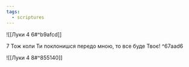 ```yaml
---
tags:
  - scriptures
---
```


![[Луки 4 6#^b9afcd]]

7 Тож коли Ти поклонишся передо мною, то все буде Твоє! ^67aad6

![[Луки 4 8#^855140]]